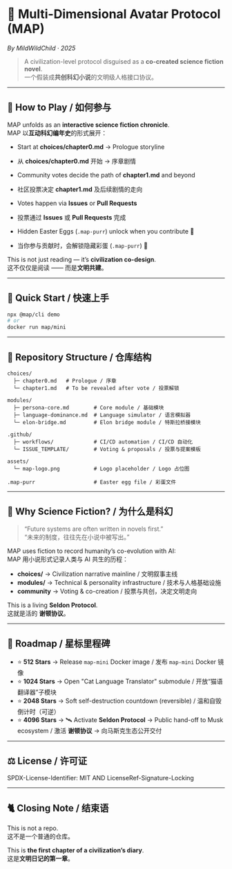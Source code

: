 # 🐾 Multi-Dimensional Avatar Protocol (MAP)  
*By MildWildChild · 2025*

> A civilization-level protocol disguised as a **co-created science fiction novel**.  
> 一个假装成**共创科幻小说**的文明级人格接口协议。

---

## 📖 How to Play / 如何参与

MAP unfolds as an **interactive science fiction chronicle**.  
MAP 以**互动科幻编年史**的形式展开：  

- Start at **choices/chapter0.md** → Prologue storyline  
- 从 **choices/chapter0.md** 开始 → 序章剧情  

- Community votes decide the path of **chapter1.md** and beyond  
- 社区投票决定 **chapter1.md** 及后续剧情的走向  

- Votes happen via **Issues** or **Pull Requests**  
- 投票通过 **Issues** 或 **Pull Requests** 完成  

- Hidden Easter Eggs (`.map-purr`) unlock when you contribute 🐾  
- 当你参与贡献时，会解锁隐藏彩蛋 (`.map-purr`) 🐾  

This is not just reading — it’s **civilization co-design**.  
这不仅仅是阅读 —— 而是**文明共建**。  

---

## 🚀 Quick Start / 快速上手

```bash
npx @map/cli demo
# or
docker run map/mini
```

---

## 📂 Repository Structure / 仓库结构

```
choices/
  ├─ chapter0.md   # Prologue / 序章
  └─ chapter1.md   # To be revealed after vote / 投票解锁

modules/
  ├─ persona-core.md        # Core module / 基础模块
  ├─ language-dominance.md  # Language simulator / 语言模拟器
  └─ elon-bridge.md         # Elon bridge module / 特斯拉桥接模块

.github/
  ├─ workflows/             # CI/CD automation / CI/CD 自动化
  └─ ISSUE_TEMPLATE/        # Voting & proposals / 投票与提案模板

assets/
  └─ map-logo.png           # Logo placeholder / Logo 占位图

.map-purr                   # Easter egg file / 彩蛋文件
```

---

## 🌌 Why Science Fiction? / 为什么是科幻

> “Future systems are often written in novels first.”  
> “未来的制度，往往先在小说中被写出。”  

MAP uses fiction to record humanity’s co-evolution with AI:  
MAP 用小说形式记录人类与 AI 共生的历程：  

- **choices/** → Civilization narrative mainline / 文明叙事主线  
- **modules/** → Technical & personality infrastructure / 技术与人格基础设施  
- **community** → Voting & co-creation / 投票与共创，决定文明走向  

This is a living **Seldon Protocol**.  
这就是活的 **谢顿协议**。  

---

## 🌟 Roadmap / 星标里程碑

- ⭐ **512 Stars** → Release `map-mini` Docker image / 发布 `map-mini` Docker 镜像  
- ⭐ **1024 Stars** → Open "Cat Language Translator" submodule / 开放“猫语翻译器”子模块  
- ⭐ **2048 Stars** → Soft self-destruction countdown (reversible) / 温和自毁倒计时（可逆）  
- ⭐ **4096 Stars** → 🛰 Activate **Seldon Protocol** → Public hand-off to Musk ecosystem / 激活 **谢顿协议** → 向马斯克生态公开交付  

---

## ⚖️ License / 许可证

SPDX-License-Identifier: MIT AND LicenseRef-Signature-Locking  

---

## 🐈 Closing Note / 结束语

This is not a repo.  
这不是一个普通的仓库。  

This is **the first chapter of a civilization’s diary**.  
这是**文明日记的第一章**。  
